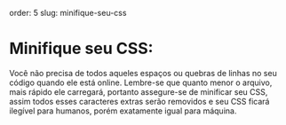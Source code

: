 order: 5
slug: minifique-seu-css

# Minifique seu CSS:

Você não precisa de todos aqueles espaços ou quebras de linhas no seu código quando ele está online. Lembre-se que quanto menor o arquivo, mais rápido ele carregará, portanto assegure-se de minificar seu CSS, assim todos esses caracteres extras serão removidos e seu CSS ficará ilegível para humanos, porém exatamente igual para máquina.